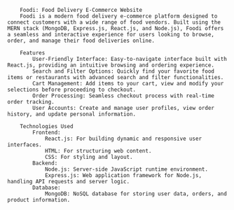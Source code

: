         Foodi: Food Delivery E-Commerce Website
        Foodi is a modern food delivery e-commerce platform designed to connect customers with a wide range of food vendors. Built using the MERN stack (MongoDB, Express.js, React.js, and Node.js), Foodi offers a seamless and interactive experience for users looking to browse, order, and manage their food deliveries online.
        
        Features
        	User-Friendly Interface: Easy-to-navigate interface built with React.js, providing an intuitive browsing and ordering experience.
        	Search and Filter Options: Quickly find your favorite food items or restaurants with advanced search and filter functionalities.
        	Cart Management: Add items to your cart, view and modify your selections before proceeding to checkout.
        	Order Processing: Seamless checkout process with real-time order tracking.
        	User Accounts: Create and manage user profiles, view order history, and update personal information.
         
        Technologies Used
        	Frontend:
        		React.js: For building dynamic and responsive user interfaces.
        		HTML: For structuring web content.
        		CSS: For styling and layout.
        	Backend:
        		Node.js: Server-side JavaScript runtime environment.
        		Express.js: Web application framework for Node.js, handling API requests and server logic.
        	Database:
        		MongoDB: NoSQL database for storing user data, orders, and product information.
